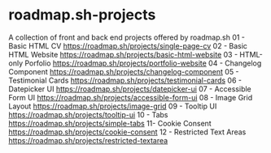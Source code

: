 # roadmap.sh-projects
A collection of front and back end projects offered by roadmap.sh
01 - Basic HTML CV
https://roadmap.sh/projects/single-page-cv
02 - Basic HTML Website
https://roadmap.sh/projects/basic-html-website
03 - HTML-only Porfolio
https://roadmap.sh/projects/portfolio-website
04 - Changelog Component
https://roadmap.sh/projects/changelog-component
05 - Testimonial Cards
https://roadmap.sh/projects/testimonial-cards
06 - Datepicker UI
https://roadmap.sh/projects/datepicker-ui
07 - Accessible Form UI
https://roadmap.sh/projects/accessible-form-ui
08 - Image Grid Layout
https://roadmap.sh/projects/image-grid
09 - Tooltip UI
https://roadmap.sh/projects/tooltip-ui
10 - Tabs
https://roadmap.sh/projects/simple-tabs
11- Cookie Consent
https://roadmap.sh/projects/cookie-consent
12 - Restricted Text Areas
https://roadmap.sh/projects/restricted-textarea